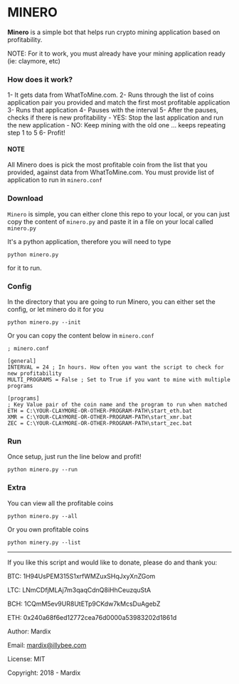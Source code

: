# MINERO

**Minero** is a simple bot that helps run crypto mining application based on profitability.

NOTE: For it to work, you must already have your mining application ready (ie: claymore, etc)

### How does it work?

1- It gets data from WhatToMine.com.
2- Runs through the list of coins application pair you provided and match the first most
profitable application
3- Runs that application
4- Pauses with the interval
5- After the pauses, checks if there is new profitability
    - YES: Stop the last application and run the new application
    - NO: Keep mining with the old one
... keeps repeating step 1 to 5
6- Profit!

#### NOTE
All Minero does is pick the most profitable coin from the list that you provided,
against data from WhatToMine.com.
You must provide list of application to run in `minero.conf`

### Download

`Minero` is simple, you can either clone this repo to your local, or you can just
copy the content of `minero.py` and paste it in a file on your local called `minero.py`

It's a python application, therefore you will need to type

    python minero.py

for it to run.


### Config

In the directory that you are going to run Minero, you can either
set the config, or let minero do it for you

    python minero.py --init

Or you can copy the content below in `minero.conf`

```
; minero.conf

[general]
INTERVAL = 24 ; In hours. How often you want the script to check for new profitability
MULTI_PROGRAMS = False ; Set to True if you want to mine with multiple programs

[programs]
; Key Value pair of the coin name and the program to run when matched
ETH = C:\YOUR-CLAYMORE-OR-OTHER-PROGRAM-PATH\start_eth.bat
XMR = C:\YOUR-CLAYMORE-OR-OTHER-PROGRAM-PATH\start_xmr.bat
ZEC = C:\YOUR-CLAYMORE-OR-OTHER-PROGRAM-PATH\start_zec.bat
```

### Run

Once setup, just run the line below and profit!

    python minero.py --run

### Extra

You can view all the profitable coins

    python minero.py --all

Or you own profitable coins

    python minery.py --list


---

If you like this script and would like to donate, please do and thank you:

BTC: 1H94UsPEM315S1xrfWMZuxSHqJxyXnZGom

LTC: LNmCDfjMLAj7m3qaqCdnQ8iHhCeuzquStA

BCH: 1CQmM5ev9UR8UtETp9CKdw7kMcsDuAgebZ

ETH: 0x240a68f6ed12772cea76d0000a53983202d1861d

Author: Mardix

Email: mardix@illybee.com

License: MIT

Copyright: 2018 - Mardix


